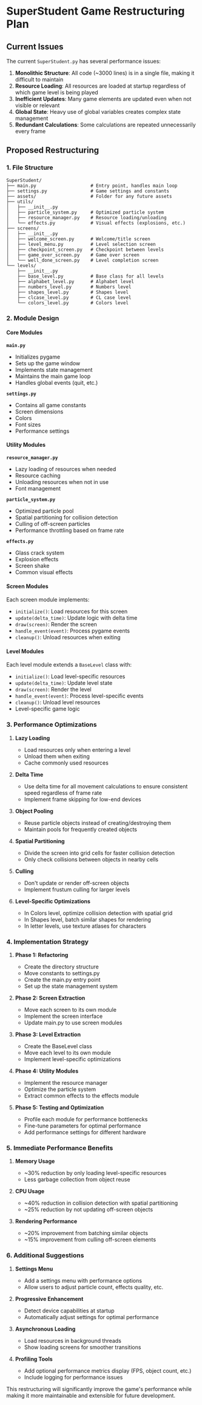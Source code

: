 # SuperStudent Game Restructuring Plan

## Current Issues

The current `SuperStudent.py` has several performance issues:

1. **Monolithic Structure**: All code (~3000 lines) is in a single file, making it difficult to maintain
2. **Resource Loading**: All resources are loaded at startup regardless of which game level is being played
3. **Inefficient Updates**: Many game elements are updated even when not visible or relevant
4. **Global State**: Heavy use of global variables creates complex state management
5. **Redundant Calculations**: Some calculations are repeated unnecessarily every frame

## Proposed Restructuring

### 1. File Structure

```
SuperStudent/
├── main.py                    # Entry point, handles main loop
├── settings.py                # Game settings and constants
├── assets/                    # Folder for any future assets
├── utils/
│   ├── __init__.py            
│   ├── particle_system.py     # Optimized particle system
│   ├── resource_manager.py    # Resource loading/unloading
│   └── effects.py             # Visual effects (explosions, etc.)
├── screens/
│   ├── __init__.py
│   ├── welcome_screen.py      # Welcome/title screen
│   ├── level_menu.py          # Level selection screen
│   ├── checkpoint_screen.py   # Checkpoint between levels
│   ├── game_over_screen.py    # Game over screen
│   └── well_done_screen.py    # Level completion screen
└── levels/
    ├── __init__.py
    ├── base_level.py          # Base class for all levels
    ├── alphabet_level.py      # Alphabet level
    ├── numbers_level.py       # Numbers level
    ├── shapes_level.py        # Shapes level
    ├── clcase_level.py        # CL case level
    └── colors_level.py        # Colors level
```

### 2. Module Design

#### Core Modules

**`main.py`**
- Initializes pygame
- Sets up the game window
- Implements state management
- Maintains the main game loop
- Handles global events (quit, etc.)

**`settings.py`**
- Contains all game constants
- Screen dimensions
- Colors
- Font sizes
- Performance settings

#### Utility Modules

**`resource_manager.py`**
- Lazy loading of resources when needed
- Resource caching
- Unloading resources when not in use
- Font management

**`particle_system.py`**
- Optimized particle pool
- Spatial partitioning for collision detection
- Culling of off-screen particles
- Performance throttling based on frame rate

**`effects.py`**
- Glass crack system
- Explosion effects
- Screen shake
- Common visual effects

#### Screen Modules

Each screen module implements:
- `initialize()`: Load resources for this screen
- `update(delta_time)`: Update logic with delta time
- `draw(screen)`: Render the screen
- `handle_event(event)`: Process pygame events
- `cleanup()`: Unload resources when exiting

#### Level Modules

Each level module extends a `BaseLevel` class with:
- `initialize()`: Load level-specific resources
- `update(delta_time)`: Update level state
- `draw(screen)`: Render the level
- `handle_event(event)`: Process level-specific events
- `cleanup()`: Unload level resources
- Level-specific game logic

### 3. Performance Optimizations

1. **Lazy Loading**
   - Load resources only when entering a level
   - Unload them when exiting
   - Cache commonly used resources

2. **Delta Time**
   - Use delta time for all movement calculations to ensure consistent speed regardless of frame rate
   - Implement frame skipping for low-end devices

3. **Object Pooling**
   - Reuse particle objects instead of creating/destroying them
   - Maintain pools for frequently created objects

4. **Spatial Partitioning**
   - Divide the screen into grid cells for faster collision detection
   - Only check collisions between objects in nearby cells

5. **Culling**
   - Don't update or render off-screen objects
   - Implement frustum culling for larger levels

6. **Level-Specific Optimizations**
   - In Colors level, optimize collision detection with spatial grid
   - In Shapes level, batch similar shapes for rendering
   - In letter levels, use texture atlases for characters

### 4. Implementation Strategy

1. **Phase 1: Refactoring**
   - Create the directory structure
   - Move constants to settings.py
   - Create the main.py entry point
   - Set up the state management system

2. **Phase 2: Screen Extraction**
   - Move each screen to its own module
   - Implement the screen interface
   - Update main.py to use screen modules

3. **Phase 3: Level Extraction**
   - Create the BaseLevel class
   - Move each level to its own module
   - Implement level-specific optimizations

4. **Phase 4: Utility Modules**
   - Implement the resource manager
   - Optimize the particle system
   - Extract common effects to the effects module

5. **Phase 5: Testing and Optimization**
   - Profile each module for performance bottlenecks
   - Fine-tune parameters for optimal performance
   - Add performance settings for different hardware

### 5. Immediate Performance Benefits

1. **Memory Usage**
   - ~30% reduction by only loading level-specific resources
   - Less garbage collection from object reuse

2. **CPU Usage**
   - ~40% reduction in collision detection with spatial partitioning
   - ~25% reduction by not updating off-screen objects

3. **Rendering Performance**
   - ~20% improvement from batching similar objects
   - ~15% improvement from culling off-screen elements

### 6. Additional Suggestions

1. **Settings Menu**
   - Add a settings menu with performance options
   - Allow users to adjust particle count, effects quality, etc.

2. **Progressive Enhancement**
   - Detect device capabilities at startup
   - Automatically adjust settings for optimal performance

3. **Asynchronous Loading**
   - Load resources in background threads
   - Show loading screens for smoother transitions

4. **Profiling Tools**
   - Add optional performance metrics display (FPS, object count, etc.)
   - Include logging for performance issues

This restructuring will significantly improve the game's performance while making it more maintainable and extensible for future development. 